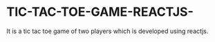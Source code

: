 # TIC-TAC-TOE-GAME-REACTJS-
It is a tic tac toe game of two players which is developed using reactjs.

